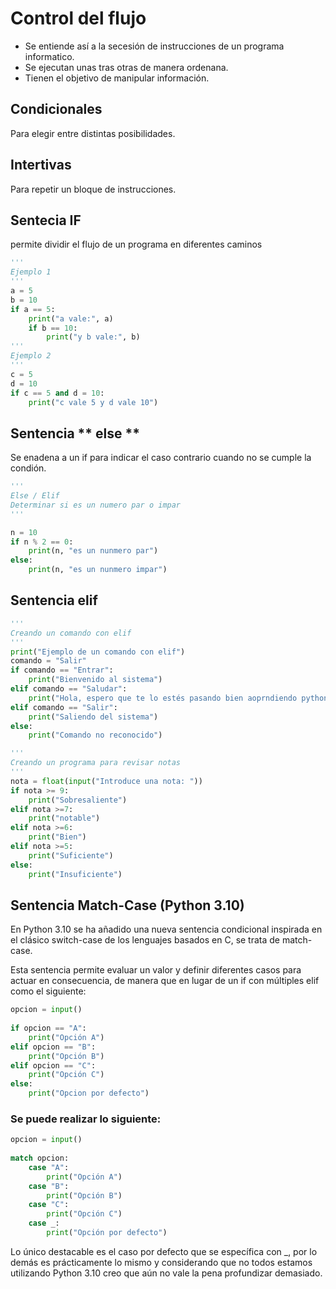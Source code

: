 # Control del flujo
* Se entiende así a la secesión de instrucciones de un programa informatico.
* Se ejecutan unas tras otras de manera ordenana.
* Tienen el objetivo de manipular información.

## Condicionales
Para elegir entre distintas posibilidades.


## Intertivas
Para repetir un bloque de instrucciones.


## Sentecia IF 
permite dividir el flujo de un programa en diferentes caminos

```python
'''
Ejemplo 1
'''
a = 5
b = 10
if a == 5:
    print("a vale:", a)
    if b == 10:
        print("y b vale:", b)
'''
Ejemplo 2
'''
c = 5
d = 10
if c == 5 and d = 10:
    print("c vale 5 y d vale 10")
```
## Sentencia ** else **
Se enadena a un if para indicar el caso contrario cuando no se cumple la condión.

```python
'''
Else / Elif
Determinar si es un numero par o impar
'''

n = 10
if n % 2 == 0:
    print(n, "es un nunmero par")
else:
    print(n, "es un nunmero impar")


```

## Sentencia elif
```python
'''
Creando un comando con elif
'''
print("Ejemplo de un comando con elif")
comando = "Salir"
if comando == "Entrar":
    print("Bienvenido al sistema")
elif comando == "Saludar":
    print("Hola, espero que te lo estés pasando bien aoprndiendo python")
elif comando == "Salir":
    print("Saliendo del sistema")
else:
    print("Comando no reconocido")

'''
Creando un programa para revisar notas
'''
nota = float(input("Introduce una nota: "))
if nota >= 9:
    print("Sobresaliente")
elif nota >=7:
    print("notable")
elif nota >=6:
    print("Bien")
elif nota >=5:
    print("Suficiente")
else:
    print("Insuficiente")


```


## Sentencia Match-Case (Python 3.10)
En Python 3.10 se ha añadido una nueva sentencia condicional inspirada en el clásico switch-case de los lenguajes basados en C, se trata de match-case.

Esta sentencia permite evaluar un valor y definir diferentes casos para actuar en consecuencia, de manera que en lugar de un if con múltiples elif como el siguiente:
````python
opcion = input()
 
if opcion == "A":
    print("Opción A")
elif opcion == "B":
    print("Opción B")
elif opcion == "C":
    print("Opción C")
else:
    print("Opcion por defecto")
````
### Se puede realizar lo siguiente:
````python
opcion = input()
 
match opcion:
    case "A":
        print("Opción A")
    case "B":
        print("Opción B")
    case "C":
        print("Opción C")
    case _:
        print("Opción por defecto")
````
Lo único destacable es el caso por defecto que se específica con _, por lo demás es prácticamente lo mismo y considerando que no todos estamos utilizando Python 3.10 creo que aún no vale la pena profundizar demasiado.

